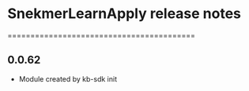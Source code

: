 # SnekmerLearnApply release notes
=========================================

0.0.62
-----
* Module created by kb-sdk init
